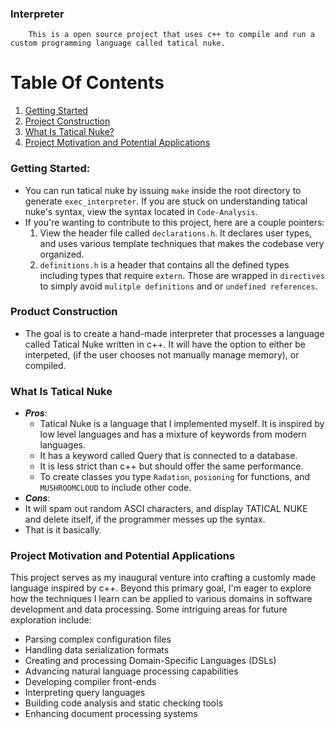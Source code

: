 ### Interpreter
```
    This is a open source project that uses c++ to compile and run a custom programming language called tatical nuke.
```

# Table Of Contents

1. [Getting Started](#getting-started)
2. [Project Construction](#product-construction)
3. [What Is Tatical Nuke?](#what-is-tatical-nuke-?)
4. [Project Motivation and Potential Applications](#project-motivation-and-potential-applications)

### Getting Started:
* You can run tatical nuke by issuing `make` inside the root directory to generate `exec_interpreter`. If you are stuck on understanding tatical nuke's syntax, view the syntax located in `Code-Analysis`.
* If you're wanting to contribute to this project, here are a couple pointers:
    1. View the header file called `declarations.h`. It declares user types, and uses various template techniques that makes the codebase very organized.
    2. `definitions.h` is a header that contains all the defined types including types that require `extern`. Those are wrapped in `directives` to simply avoid `mulitple definitions` and or `undefined references`.

### Product Construction
* The goal is to create a hand-made interpreter that processes a language called Tatical Nuke written in c++. It will have the option to either be interpeted, (if the user chooses not manually manage memory), or compiled.

### What Is Tatical Nuke
* ***Pros***:
    * Tatical Nuke is a language that I implemented myself. It is inspired by low level languages and has a mixture of keywords from modern languages. 
    * It has a keyword called Query that is connected to a database. 
    * It is less strict than c++ but should offer the same performance.
    * To create classes you type `Radation`, `posioning` for functions, and `MUSHROOMCLOUD` to include other code. 
* ***Cons***:
* It will spam out random ASCI characters, and display TATICAL NUKE and delete itself, if the programmer messes up the syntax.
* That is it basically. 

### Project Motivation and Potential Applications

This project serves as my inaugural venture into crafting a customly made language inspired by c++. Beyond this primary goal, I'm eager to explore how the techniques I learn can be applied to various domains in software development and data processing. Some intriguing areas for future exploration include:

- Parsing complex configuration files
- Handling data serialization formats
- Creating and processing Domain-Specific Languages (DSLs)
- Advancing natural language processing capabilities
- Developing compiler front-ends
- Interpreting query languages
- Building code analysis and static checking tools
- Enhancing document processing systems

